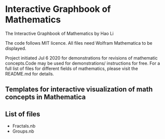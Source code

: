 # Interactive Graphbook of Mathematics

The Interactive Graphbook of Mathematics
by Hao Li

The code follows MIT licence.
All files need Wolfram Mathematica to be displayed.

Project initiated Jul 6 2020 for demonstrations for revisions of mathematic
concepts.Code may be used for demonstrations/ instructions for free.
For a full list of files for different fields of mathematics, please visit the
README.md for details.
## Templates for interactive visualization of math concepts in Mathematica
## List of files
 - Fractals.nb
 - Groups.nb
